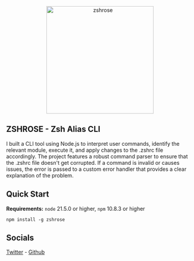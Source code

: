 <div align="center" >
<img src="https://github.com/user-attachments/assets/a391a638-4f06-49fd-a49a-c7174310bc75" alt="zshrose" style="width:18rem;">
</div>

## ZSHROSE - Zsh Alias CLI

I built a CLI tool using Node.js to interpret user commands, identify the relevant module, execute it, and apply changes to the .zshrc file accordingly. The project features a robust command parser to ensure that the .zshrc file doesn't get corrupted. If a command is invalid or causes issues, the error is passed to a custom error handler that provides a clear explanation of the problem.

## Quick Start

**Requirements:** `node` 21.5.0 or higher, `npm` 10.8.3 or higher

```node js
npm install -g zshrose
```

## Socials

<a href="https://x.com/Ali36Saadat">Twitter</a>
<span> - </span>
<a href="https://github.com/ali36saadat">Github</a>
